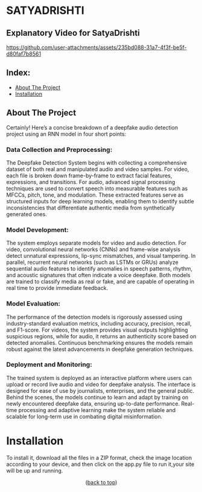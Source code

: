 <a id="readme-top"></a>

# SATYADRISHTI

## Explanatory Video for SatyaDrishti
https://github.com/user-attachments/assets/235bd088-31a7-4f3f-be5f-d80faf7b8561



## Index: 
- [About The Project](#About-The-Project)
- [Installation](#Installation)

<!-- ABOUT THE PROJECT -->
## About The Project
Certainly! Here’s a concise breakdown of a deepfake audio detection project using an RNN model in four short points:

### Data Collection and Preprocessing:

The Deepfake Detection System begins with collecting a comprehensive dataset of both real and manipulated audio and video samples. For video, each file is broken down frame-by-frame to extract facial features, expressions, and transitions. For audio, advanced signal processing techniques are used to convert speech into measurable features such as MFCCs, pitch, tone, and modulation. These extracted features serve as structured inputs for deep learning models, enabling them to identify subtle inconsistencies that differentiate authentic media from synthetically generated ones.

### Model Development:

The system employs separate models for video and audio detection. For video, convolutional neural networks (CNNs) and frame-wise analysis detect unnatural expressions, lip-sync mismatches, and visual tampering. In parallel, recurrent neural networks (such as LSTMs or GRUs) analyze sequential audio features to identify anomalies in speech patterns, rhythm, and acoustic signatures that often indicate a voice deepfake. Both models are trained to classify media as real or fake, and are capable of operating in real time to provide immediate feedback.

### Model Evaluation:

The performance of the detection models is rigorously assessed using industry-standard evaluation metrics, including accuracy, precision, recall, and F1-score. For videos, the system provides visual outputs highlighting suspicious regions, while for audio, it returns an authenticity score based on detected anomalies. Continuous benchmarking ensures the models remain robust against the latest advancements in deepfake generation techniques.

### Deployment and Monitoring:

The trained system is deployed as an interactive platform where users can upload or record live audio and video for deepfake analysis. The interface is designed for ease of use by journalists, enterprises, and the general public. Behind the scenes, the models continue to learn and adapt by training on newly encountered deepfake data, ensuring up-to-date performance. Real-time processing and adaptive learning make the system reliable and scalable for long-term use in combating digital misinformation.



# Installation
To install it, download all the files in a ZIP format, check the image location according to your device, and then click on the app.py file to run it,your site will be up and running.


<p align="center">(<a href="#readme-top">back to top</a>)</p>
